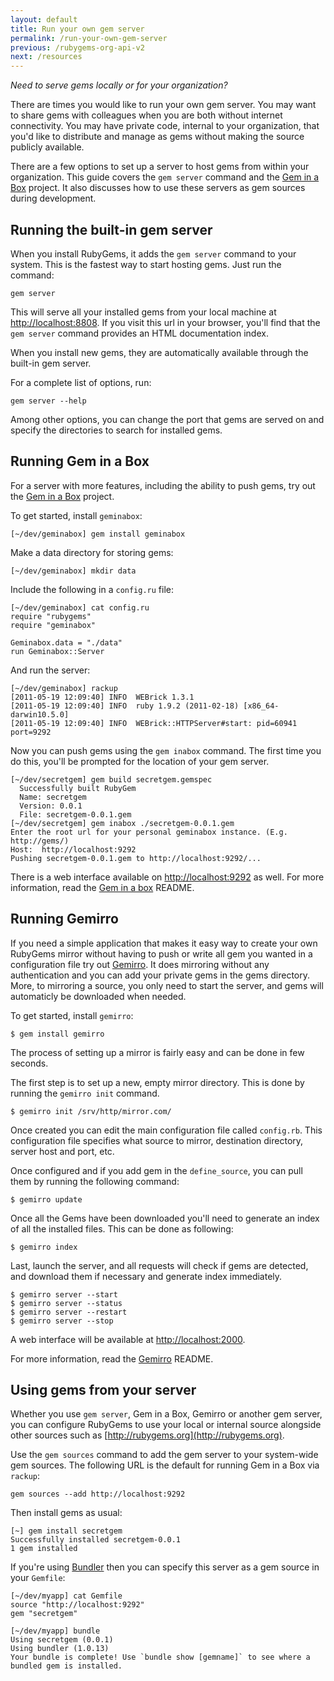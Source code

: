 ```yaml
---
layout: default
title: Run your own gem server
permalink: /run-your-own-gem-server
previous: /rubygems-org-api-v2
next: /resources
---
```


<em class="t-gray">Need to serve gems locally or for your organization?</em>

There are times you would like to run your own gem server.  You may want to
share gems with colleagues when you are both without internet connectivity. You
may have private code, internal to your organization, that you'd like to
distribute and manage as gems without making the source publicly available.

There are a few options to set up a server to host gems from within your
organization. This guide covers the `gem server` command and the [Gem in a
Box](https://github.com/geminabox/geminabox) project. It also discusses how to
use these servers as gem sources during development.

## Running the built-in gem server

When you install RubyGems, it adds the `gem server` command to your system.
This is the fastest way to start hosting gems. Just run the command:

    gem server

This will serve all your installed gems from your local machine at
[http://localhost:8808](http://localhost:8808). If you visit this url in your
browser, you'll find that the `gem server` command provides an HTML
documentation index.

When you install new gems, they are automatically available through the
built-in gem server.

For a complete list of options, run:

    gem server --help

Among other options, you can change the port that gems are served on and
specify the directories to search for installed gems.

## Running Gem in a Box

For a server with more features, including the ability to push gems, try out
the [Gem in a Box](https://github.com/geminabox/geminabox) project.

To get started, install `geminabox`:

    [~/dev/geminabox] gem install geminabox

Make a data directory for storing gems:

    [~/dev/geminabox] mkdir data

Include the following in a `config.ru` file:

    [~/dev/geminabox] cat config.ru
    require "rubygems"
    require "geminabox"

    Geminabox.data = "./data"
    run Geminabox::Server

And run the server:

    [~/dev/geminabox] rackup
    [2011-05-19 12:09:40] INFO  WEBrick 1.3.1
    [2011-05-19 12:09:40] INFO  ruby 1.9.2 (2011-02-18) [x86_64-darwin10.5.0]
    [2011-05-19 12:09:40] INFO  WEBrick::HTTPServer#start: pid=60941 port=9292

Now you can push gems using the `gem inabox` command.  The first time you do
this, you'll be prompted for the location of your gem server.

    [~/dev/secretgem] gem build secretgem.gemspec
      Successfully built RubyGem
      Name: secretgem
      Version: 0.0.1
      File: secretgem-0.0.1.gem
    [~/dev/secretgem] gem inabox ./secretgem-0.0.1.gem
    Enter the root url for your personal geminabox instance. (E.g. http://gems/)
    Host:  http://localhost:9292
    Pushing secretgem-0.0.1.gem to http://localhost:9292/...

There is a web interface available on
[http://localhost:9292](http://localhost:9292) as well.  For more information,
read the [Gem in a box](https://github.com/geminabox/geminabox) README.

## Running Gemirro

If you need a simple application that makes it easy way to create your own 
RubyGems mirror without having to push or write all gem you wanted in a 
configuration file try out [Gemirro](https://github.com/PierreRambaud/gemirro). 
It does mirroring without any authentication and you can add your private 
gems in the gems directory. More, to mirroring a source, you only need 
to start the server, and gems will automaticly be downloaded when needed. 

To get started, install `gemirro`:

    $ gem install gemirro

The process of setting up a mirror is fairly easy and can be done in few seconds.

The first step is to set up a new, empty mirror directory.
This is done by running the `gemirro init` command.

    $ gemirro init /srv/http/mirror.com/

Once created you can edit the main configuration file called `config.rb`.
This configuration file specifies what source to mirror, destination directory, server host and port, etc.

Once configured and if you add gem in the `define_source`, you can pull them by running the following command:

    $ gemirro update

Once all the Gems have been downloaded you'll need to generate an index of all the installed files. This can be done as following:

    $ gemirro index

Last, launch the server, and all requests will check if gems are detected, and download them if necessary and generate index immediately.

    $ gemirro server --start
    $ gemirro server --status
    $ gemirro server --restart
    $ gemirro server --stop


A web interface will be available at [http://localhost:2000](http://localhost:2000).

For more information, read the [Gemirro](https://github.com/PierreRambaud/gemirro) README.

## Using gems from your server

Whether you use `gem server`, Gem in a Box, Gemirro or another gem server, you can
configure RubyGems to use your local or internal source alongside other sources
such as [http://rubygems.org](http://rubygems.org).

Use the `gem sources` command to add the gem server to your system-wide gem
sources.  The following URL is the default for running Gem in a Box via
`rackup`:

    gem sources --add http://localhost:9292

Then install gems as usual:

    [~] gem install secretgem
    Successfully installed secretgem-0.0.1
    1 gem installed

If you're using [Bundler](http://bundler.io) then you can specify this
server as a gem source in your `Gemfile`:

    [~/dev/myapp] cat Gemfile
    source "http://localhost:9292"
    gem "secretgem"

    [~/dev/myapp] bundle
    Using secretgem (0.0.1)
    Using bundler (1.0.13)
    Your bundle is complete! Use `bundle show [gemname]` to see where a bundled gem is installed.
